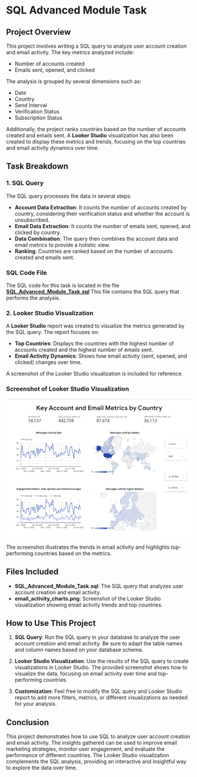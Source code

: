 # SQL Advanced Module Task

## Project Overview

This project involves writing a SQL query to analyze user account creation and email activity. The key metrics analyzed include:

- Number of accounts created
- Emails sent, opened, and clicked

The analysis is grouped by several dimensions such as:

- Date
- Country
- Send Interval
- Verification Status
- Subscription Status

Additionally, the project ranks countries based on the number of accounts created and emails sent. A **Looker Studio** visualization has also been created to display these metrics and trends, focusing on the top countries and email activity dynamics over time.

## Task Breakdown

### 1. **SQL Query**

The SQL query processes the data in several steps:

- **Account Data Extraction**: It counts the number of accounts created by country, considering their verification status and whether the account is unsubscribed.
- **Email Data Extraction**: It counts the number of emails sent, opened, and clicked by country.
- **Data Combination**: The query then combines the account data and email metrics to provide a holistic view.
- **Ranking**: Countries are ranked based on the number of accounts created and emails sent.

### SQL Code File

The SQL code for this task is located in the file [**SQL_Advanced_Module_Task.sql**](/SQL_Advanced_Module_Task.sql)
This file contains the SQL query that performs the analysis.

### 2. **Looker Studio Visualization**

A **Looker Studio** report was created to visualize the metrics generated by the SQL query. The report focuses on:

- **Top Countries**: Displays the countries with the highest number of accounts created and the highest number of emails sent.
- **Email Activity Dynamics**: Shows how email activity (sent, opened, and clicked) changes over time.

A screenshot of the Looker Studio visualization is included for reference.

### Screenshot of Looker Studio Visualization

![Email Activity Chart](SQL_Advanced_Module_Task/email_activity_charts.png)

The screenshot illustrates the trends in email activity and highlights top-performing countries based on the metrics.

## Files Included

- **SQL_Advanced_Module_Task.sql**: The SQL query that analyzes user account creation and email activity.
- **email_activity_charts.png**: Screenshot of the Looker Studio visualization showing email activity trends and top countries.

## How to Use This Project

1. **SQL Query**: Run the SQL query in your database to analyze the user account creation and email activity. Be sure to adapt the table names and column names based on your database schema.

2. **Looker Studio Visualization**: Use the results of the SQL query to create visualizations in Looker Studio. The provided screenshot shows how to visualize the data, focusing on email activity over time and top-performing countries.

3. **Customization**: Feel free to modify the SQL query and Looker Studio report to add more filters, metrics, or different visualizations as needed for your analysis.

## Conclusion

This project demonstrates how to use SQL to analyze user account creation and email activity. The insights gathered can be used to improve email marketing strategies, monitor user engagement, and evaluate the performance of different countries. The Looker Studio visualization complements the SQL analysis, providing an interactive and insightful way to explore the data over time.

